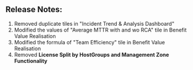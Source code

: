 ## Release Notes:
1. Removed duplicate tiles in "Incident Trend & Analysis Dashboard"  
1. Modified the values of "Average MTTR with and wo RCA" tile in Benefit Value Realisation  
1. Modified the formula of "Team Efficiency" tile in Benefit Value Realisation
1. Removed **License Split by HostGroups and Management Zone Functionality**
   
